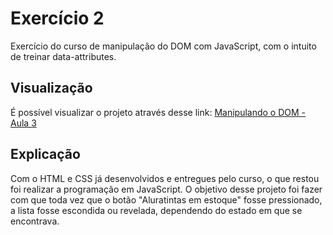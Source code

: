 # Exercício 2
Exercício do curso de manipulação do DOM com JavaScript, com o intuito de treinar data-attributes.
## Visualização
É possível visualizar o projeto através desse link: [Manipulando o DOM - Aula 3](https://exercicio2-jsdom.vercel.app/)
## Explicação
Com o HTML e CSS já desenvolvidos e entregues pelo curso, o que restou foi realizar a programação em JavaScript. O objetivo desse projeto foi fazer com que toda vez que o botão "Aluratintas em estoque" fosse pressionado, a lista fosse escondida ou revelada, dependendo do estado em que se encontrava.
